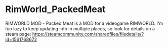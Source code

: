 # RimWorld_PackedMeat
RIMWORLD MOD - Packed Meat is a MOD for a videogame RIMWORLD.
I'm too lazy to keep updating info in multiple places, so look for details on a steam page:
https://steamcommunity.com/sharedfiles/filedetails/?id=1561768672
